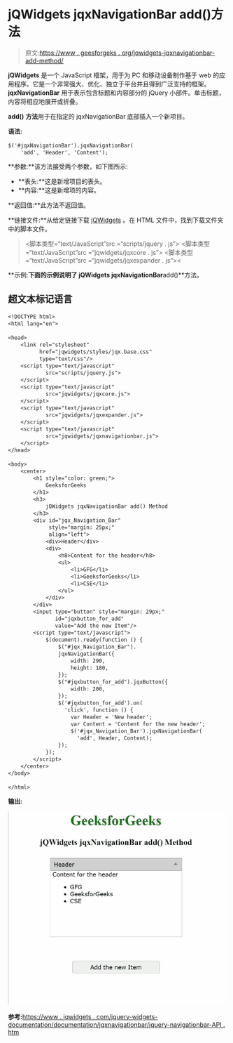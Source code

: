 # jQWidgets jqxNavigationBar add()方法

> 原文:[https://www . geesforgeks . org/jqwidgets-jqxnavigationbar-add-method/](https://www.geeksforgeeks.org/jqwidgets-jqxnavigationbar-add-method/)

**jQWidgets** 是一个 JavaScript 框架，用于为 PC 和移动设备制作基于 web 的应用程序。它是一个非常强大、优化、独立于平台并且得到广泛支持的框架。 **jqxNavigationBar** 用于表示包含标题和内容部分的 jQuery 小部件。单击标题，内容将相应地展开或折叠。

**add()** **方法**用于在指定的 jqxNavigationBar 底部插入一个新项目。

**语法:**

```
$('#jqxNavigationBar').jqxNavigationBar(
    'add', 'Header', 'Content');
```

**参数:**该方法接受两个参数，如下图所示:

*   **表头:**这是新增项目的表头。
*   **内容:**这是新增项的内容。

**返回值:**此方法不返回值。

**链接文件:**从给定链接下载 [jQWidgets](https://www.jqwidgets.com/download/) 。在 HTML 文件中，找到下载文件夹中的脚本文件。

> <link rel="”stylesheet”" href="”jqwidgets/styles/jqx.base.css”" type="”text/css”">
> <脚本类型=“text/JavaScript”src =“scripts/jquery . js”></脚本>
> <脚本类型=“text/JavaScript”src =“jqwidgets/jqxcore . js”></脚本>
> <脚本类型=“text/JavaScript”src =“jqwidgets/jqxexpander . js”><

**示例:**下面的示例说明了 jQWidgets jqxNavigationBar**add()**方法。

## 超文本标记语言

```
<!DOCTYPE html>
<html lang="en">

<head>
    <link rel="stylesheet" 
          href="jqwidgets/styles/jqx.base.css"
          type="text/css"/>
    <script type="text/javascript" 
            src="scripts/jquery.js">
    </script>
    <script type="text/javascript" 
            src="jqwidgets/jqxcore.js">
    </script>
    <script type="text/javascript" 
            src="jqwidgets/jqxexpander.js">
    </script>
    <script type="text/javascript" 
            src="jqwidgets/jqxnavigationbar.js">
    </script>
</head>

<body>
    <center>
        <h1 style="color: green;">
            GeeksforGeeks
        </h1>
        <h3>
            jQWidgets jqxNavigationBar add() Method
        </h3>
        <div id="jqx_Navigation_Bar"
             style="margin: 25px;" 
             align="left">
            <div>Header</div>
            <div>
                <h8>Content for the header</h8>
                <ul>
                    <li>GFG</li>
                    <li>GeeksforGeeks</li>
                    <li>CSE</li>
                </ul>
            </div>
        </div>
        <input type="button" style="margin: 29px;" 
               id="jqxbutton_for_add" 
               value="Add the new Item"/>
        <script type="text/javascript">
            $(document).ready(function () {
                $("#jqx_Navigation_Bar").
                jqxNavigationBar({
                    width: 290,
                    height: 180,
                });
                $("#jqxbutton_for_add").jqxButton({
                    width: 200,
                });
                $('#jqxbutton_for_add').on(
                  'click', function () {
                    var Header = 'New header';
                    var Content = 'Content for the new header';
                    $('#jqx_Navigation_Bar').jqxNavigationBar(
                      'add', Header, Content);
                });
            });
        </script>
    </center>
</body>

</html>
```

**输出:**

![](img/5376e94e20919b0bdf39b9ed93469fad.png)

**参考:**[https://www . jqwidgets . com/jquery-widgets-documentation/documentation/jqxnavigationbar/jquery-navigationbar-API . htm](https://www.jqwidgets.com/jquery-widgets-documentation/documentation/jqxnavigationbar/jquery-navigationbar-api.htm)